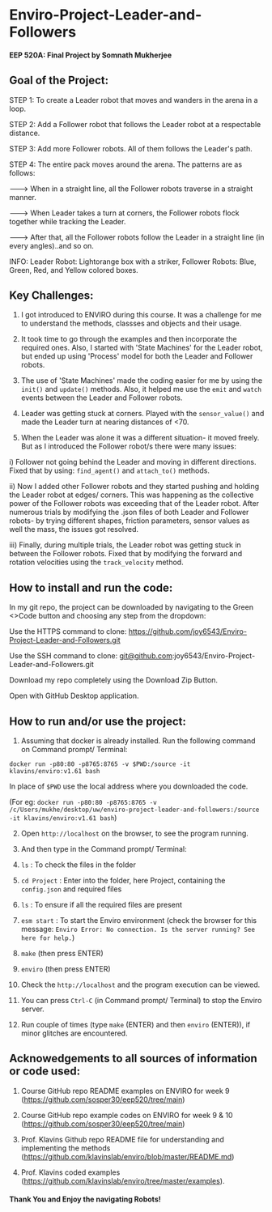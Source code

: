 # Enviro-Project-Leader-and-Followers
#### EEP 520A: Final Project by Somnath Mukherjee

## Goal of the Project:

STEP 1: To create a Leader robot that moves and wanders in the arena in a loop.

STEP 2: Add a Follower robot that follows the Leader robot at a respectable distance.

STEP 3: Add more Follower robots. All of them follows the Leader's path.

STEP 4: The entire pack moves around the arena. The patterns are as follows:

---> When in a straight line, all the Follower robots traverse in a straight manner.

---> When Leader takes a turn at corners, the Follower robots flock together while tracking the Leader.

---> After that, all the Follower robots follow the Leader in a straight line (in every angles)..and so on.

INFO: Leader Robot: Lightorange box with a striker, Follower Robots: Blue, Green, Red, and Yellow colored boxes.

## Key Challenges:

1) I got introduced to ENVIRO during this course. It was a challenge for me to understand the methods, classses and objects and their usage. 

2) It took time to go through the examples and then incorporate the required ones. Also, I started with 'State Machines' for the Leader robot, but ended up using 'Process' model for both the Leader and Follower robots. 

3) The use of 'State Machines' made the coding easier for me by using the ```init()``` and ```update()``` methods. Also, it helped me use the ```emit``` and ```watch``` events between the Leader and Follower robots.

4) Leader was getting stuck at corners. Played with the ```sensor_value()``` and made the Leader turn at nearing distances of <70.

5) When the Leader was alone it was a different situation- it moved freely. But as I introduced the Follower robot/s there were many issues:

i) Follower not going behind the Leader and moving in different directions. Fixed that by using: ```find_agent()``` and ```attach_to()``` methods.

ii) Now I added other Follower robots and they started pushing and holding the Leader robot at edges/ corners. This was happening as the collective power of the Follower robots was exceeding that of the Leader robot. After numerous trials by modifying the .json files of both Leader and Follower robots- by trying different shapes, friction parameters, sensor values as well the mass, the issues got resolved.

iii) Finally, during multiple trials, the Leader robot was getting stuck in between the Follower robots. Fixed that by modifying the forward and rotation velocities using the ```track_velocity``` method. 

## How to install and run the code:

In my git repo, the project can be downloaded by navigating to the Green <>Code button and choosing any step from the dropdown:

Use the HTTPS command to clone: https://github.com/joy6543/Enviro-Project-Leader-and-Followers.git

Use the SSH command to clone: git@github.com:joy6543/Enviro-Project-Leader-and-Followers.git

Download my repo completely using the Download Zip Button.

Open with GitHub Desktop application.

## How to run and/or use the project:

1) Assuming that docker is already installed. Run the following command on Command prompt/ Terminal: 

```docker run -p80:80 -p8765:8765 -v $PWD:/source -it klavins/enviro:v1.61 bash```

In place of ```$PWD``` use the local address where you downloaded the code. 

(For eg: ```docker run -p80:80 -p8765:8765 -v /c/Users/mukhe/desktop/uw/enviro-project-leader-and-followers:/source -it klavins/enviro:v1.61 bash```)

2) Open ```http://localhost``` on the browser, to see the program running.

3) And then type in the Command prompt/ Terminal:

4) ```ls``` : To check the files in the folder

5) ```cd Project``` : Enter into the folder, here Project, containing the ```config.json``` and required files

6) ```ls``` : To ensure if all the required files are present

7) ```esm start``` : To start the Enviro environment (check the browser for this message: ```Enviro Error: No connection. Is the server running? See here for help.```)

8) ```make``` (then press ENTER)

9) ```enviro``` (then press ENTER)

10) Check the ```http://localhost``` and the program execution can be viewed.

11) You can press ```Ctrl-C``` (in Command prompt/ Terminal) to stop the Enviro server.

12) Run couple of times (type ```make``` (ENTER) and then ```enviro``` (ENTER)), if minor glitches are encountered.

## Acknowedgements to all sources of information or code used:

1) Course GitHub repo README examples on ENVIRO for week 9 (https://github.com/sosper30/eep520/tree/main)

2) Course GitHub repo example codes on ENVIRO for week 9 & 10 (https://github.com/sosper30/eep520/tree/main)

3) Prof. Klavins Github repo README file for understanding and implementing the methods (https://github.com/klavinslab/enviro/blob/master/README.md)

4) Prof. Klavins coded examples (https://github.com/klavinslab/enviro/tree/master/examples).

#### Thank You and Enjoy the navigating Robots!
